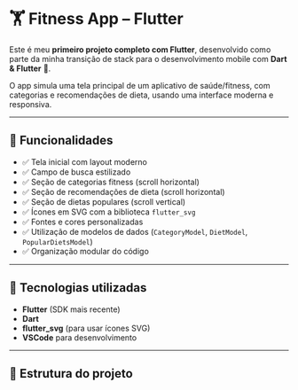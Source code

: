 # 🏋️ Fitness App – Flutter

Este é meu **primeiro projeto completo com Flutter**, desenvolvido como parte da minha transição de stack para o desenvolvimento mobile com **Dart & Flutter** 🚀.

O app simula uma tela principal de um aplicativo de saúde/fitness, com categorias e recomendações de dieta, usando uma interface moderna e responsiva.

---

## 📱 Funcionalidades

- ✅ Tela inicial com layout moderno
- ✅ Campo de busca estilizado
- ✅ Seção de categorias fitness (scroll horizontal)
- ✅ Seção de recomendações de dieta (scroll horizontal)
- ✅ Seção de dietas populares (scroll vertical)
- ✅ Ícones em SVG com a biblioteca `flutter_svg`
- ✅ Fontes e cores personalizadas
- ✅ Utilização de modelos de dados (`CategoryModel`, `DietModel`, `PopularDietsModel`)
- ✅ Organização modular do código

---

## 🎨 Tecnologias utilizadas

- **Flutter** (SDK mais recente)
- **Dart**
- **flutter_svg** (para usar ícones SVG)
- **VSCode** para desenvolvimento

---

## 📂 Estrutura do projeto

